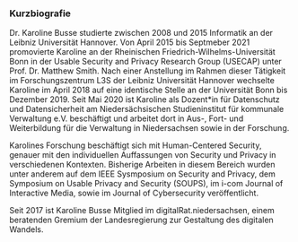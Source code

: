 ### Kurzbiografie

Dr. Karoline Busse studierte zwischen 2008 und 2015 Informatik an der
Leibniz Universität Hannover. Von April 2015 bis Septmeber 2021 promovierte Karoline an der
Rheinischen Friedrich-Wilhelms-Universität Bonn in der Usable Security
and Privacy Research Group (USECAP) unter Prof. Dr. Matthew Smith. Nach
einer Anstellung im Rahmen dieser Tätigkeit im Forschungszentrum L3S der
Leibniz Universität Hannover wechselte Karoline im April 2018 auf eine
identische Stelle an der Universität Bonn bis Dezember 2019. Seit Mai 2020 
ist Karoline als Dozent\*in für Datenschutz und Datensicherheit am 
Niedersächsischen Studieninstitut für kommunale Verwaltung e.V. beschäftigt
und arbeitet dort in Aus-, Fort- und Weiterbildung für die Verwaltung 
in Niedersachsen sowie in der Forschung.

Karolines Forschung beschäftigt sich mit Human-Centered Security,
genauer mit den individuellen Auffassungen von Security und Privacy in
verschiedenen Kontexten. Bisherige Arbeiten in diesem Bereich wurden
unter anderem auf dem IEEE Sysmposium on Security and Privacy, dem
Symposium on Usable Privacy and Security (SOUPS), im i-com Journal
of Interactive Media, sowie im Journal of Cybersecurity veröffentlicht.

Seit 2017 ist Karoline Busse Mitglied im digitalRat.niedersachsen, einem
beratenden Gremium der Landesregierung zur Gestaltung des digitalen Wandels.

